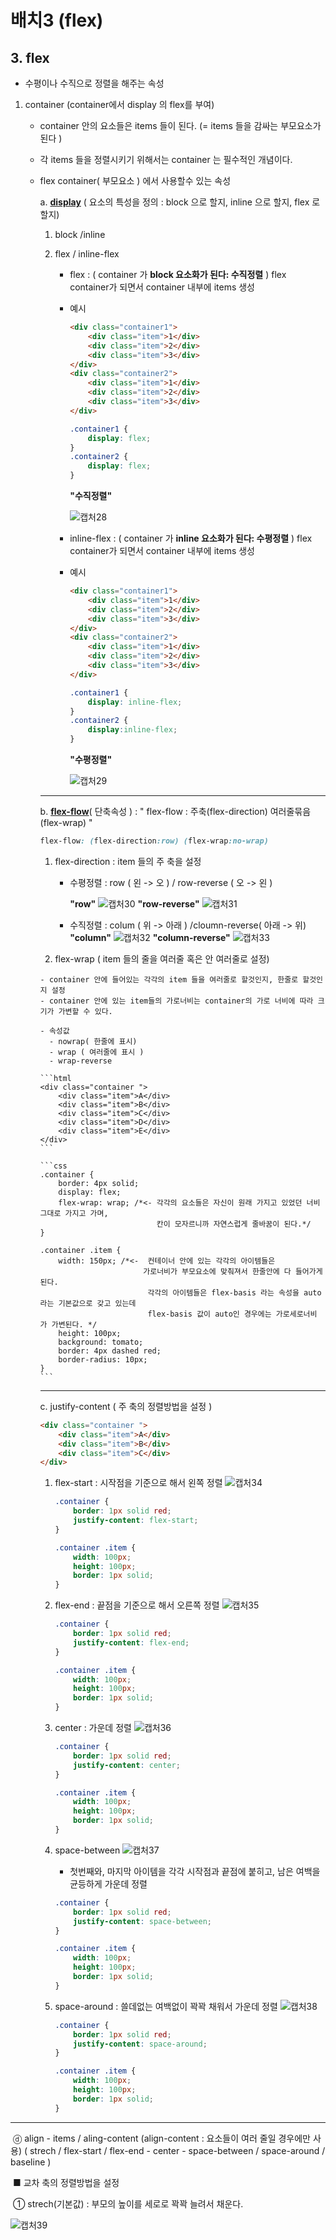 

# 배치3 (flex)

## 3. flex

- 수평이나 수직으로 정렬을 해주는 속성

1. container (container에서 display 의 flex를 부여)

   - container 안의 요소들은 items 들이 된다. (= items 들을 감싸는 부모요소가 된다 )

   - 각 items 들을 정렬시키기 위해서는 container 는 필수적인 개념이다. 

   - flex container( 부모요소 ) 에서 사용할수 있는 속성

     a. **<u>display</u>** ( 요소의 특성을 정의 : block 으로 할지, inline 으로 할지, flex 로 할지)

     1. block /inline

     2. flex / inline-flex

        - flex : ( container 가 **block 요소화가 된다: 수직정렬** ) flex container가 되면서 container 내부에 items 생성

        - 예시

          ```html
          <div class="container1">
              <div class="item">1</div>
              <div class="item">2</div>
              <div class="item">3</div>
          </div>
          <div class="container2">
              <div class="item">1</div>
              <div class="item">2</div>
              <div class="item">3</div>
          </div>
          ```

          ```css
          .container1 {
              display: flex;
          }
          .container2 {
              display: flex;
          }
          ```

          **"수직정렬"**

          ![캡처28](https://user-images.githubusercontent.com/62126380/79680871-94e0a900-824f-11ea-9bd5-4317cd9359b0.PNG) 

          

        - inline-flex :  ( container 가 **inline 요소화가 된다: 수평정렬** ) flex container가 되면서 container 내부에 items 생성

        - 예시

          ```html
          <div class="container1">
              <div class="item">1</div>
              <div class="item">2</div>
              <div class="item">3</div>
          </div>
          <div class="container2">
              <div class="item">1</div>
              <div class="item">2</div>
              <div class="item">3</div>
          </div>
          ```

          ```css
          .container1 {
              display: inline-flex;
          }
          .container2 {
              display:inline-flex;
          }
          ```

          **"수평정렬"**

          ![캡처29](https://user-images.githubusercontent.com/62126380/79680901-cce7ec00-824f-11ea-84de-98dab447c336.PNG) 

     ---

     b. **<u>flex-flow</u>**( 단축속성 ) : " flex-flow : 주축(flex-direction) 여러줄묶음(flex-wrap) "

     ```css
     flex-flow: (flex-direction:row) (flex-wrap:no-wrap)
     ```

      1. flex-direction : item 들의 주 축을 설정

         - 수평정렬 : row ( 왼 -> 오 ) / row-reverse ( 오 -> 왼 )

           **"row"**           ![캡처30](https://user-images.githubusercontent.com/62126380/79681052-8bf0d700-8251-11ea-84d8-95129a128ad5.PNG) **"row-reverse"** ![캡처31](https://user-images.githubusercontent.com/62126380/79681114-3832bd80-8252-11ea-8be3-d4edc402ca95.PNG)

         - 수직정렬 : colum ( 위 -> 아래 ) /cloumn-reverse( 아래 -> 위)
           **"column"**                       ![캡처32](https://user-images.githubusercontent.com/62126380/79681217-5fd65580-8253-11ea-99be-e4859d967284.PNG)                      **"column-reverse"**            ![캡처33](https://user-images.githubusercontent.com/62126380/79681250-b80d5780-8253-11ea-998d-9ddfb18f3dd5.PNG)

     	2. flex-wrap ( item 들의 줄을 여러줄 혹은 안 여러줄로 설정)

         - container 안에 들어있는 각각의 item 들을 여러줄로 할것인지, 한줄로 할것인지 설정
         - container 안에 있는 item들의 가로너비는 container의 가로 너비에 따라 크기가 가변할 수 있다. 

         - 속성값
           - nowrap( 한줄에 표시)
           - wrap ( 여러줄에 표시 )
           - wrap-reverse

         ```html
         <div class="container ">
             <div class="item">A</div>
             <div class="item">B</div>
             <div class="item">C</div>
             <div class="item">D</div>
             <div class="item">E</div>
         </div>
         ```

         ```css
         .container {
             border: 4px solid;
             display: flex;
             flex-wrap: wrap; /*<- 각각의 요소들은 자신이 원래 가지고 있었던 너비 그대로 가지고 가며,
                                   칸이 모자르니까 자연스럽게 줄바꿈이 된다.*/
         }
         
         .container .item {
             width: 150px; /*<-  컨테이너 안에 있는 각각의 아이템들은 
             					가로너비가 부모요소에 맞춰져서 한줄안에 다 들어가게 된다.
                                 각각의 아이템들은 flex-basis 라는 속성을 auto라는 기본값으로 갖고 있는데 
                                 flex-basis 값이 auto인 경우에는 가로세로너비 가 가변된다. */
             height: 100px;
             background: tomato;
             border: 4px dashed red;
             border-radius: 10px;
         }
         ```

     ---

     c.  justify-content ( 주 축의 정렬방법을 설정 )

     ```html
     <div class="container ">
         <div class="item">A</div>
         <div class="item">B</div>
         <div class="item">C</div>
     </div>
     ```

      1. flex-start : 시작점을 기준으로 해서 왼쪽 정렬 ![캡처34](https://user-images.githubusercontent.com/62126380/79681853-a0849d80-8258-11ea-8121-d7ed905d0ff3.PNG) 

         ```css
         .container {
             border: 1px solid red;
             justify-content: flex-start;
         }
         
         .container .item {
             width: 100px;
             height: 100px;
             border: 1px solid;
         } 
         ```

      2. flex-end : 끝점을 기준으로 해서 오른쪽 정렬 ![캡처35](https://user-images.githubusercontent.com/62126380/79681884-ee010a80-8258-11ea-9060-7bab3ea1bfd8.PNG)

         ```css
         .container {
             border: 1px solid red;
             justify-content: flex-end;
         }
         
         .container .item {
             width: 100px;
             height: 100px;
             border: 1px solid;
         } 
         ```

      3. center : 가운데 정렬  ![캡처36](https://user-images.githubusercontent.com/62126380/79681917-31f40f80-8259-11ea-8c78-8bf9d4180290.PNG) 

         ```css
         .container {
             border: 1px solid red;
             justify-content: center;
         }
         
         .container .item {
             width: 100px;
             height: 100px;
             border: 1px solid;
         } 
         ```

      4. space-between  ![캡처37](https://user-images.githubusercontent.com/62126380/79682005-c8c0cc00-8259-11ea-9350-4abdcccea2d5.PNG) 

         - 첫번째와, 마지막 아이템을 각각 시작점과 끝점에 붙히고, 남은 여백을 균등하게 가운데 정렬

         ```css
         .container {
             border: 1px solid red;
             justify-content: space-between;
         }
         
         .container .item {
             width: 100px;
             height: 100px;
             border: 1px solid;
         } 				   
         ```

      5. space-around : 쓸데없는 여백없이 꽉꽉 채워서 가운데 정렬 ![캡처38](https://user-images.githubusercontent.com/62126380/79682049-20f7ce00-825a-11ea-91c0-8a11f8b91af7.PNG) 

         ```css
         .container {
             border: 1px solid red;
             justify-content: space-around;
         }
         
         .container .item {
             width: 100px;
             height: 100px;
             border: 1px solid;
         } 		
         ```

---

​					ⓓ align - items / aling-content (align-content : 요소들이 여러 줄일 경우에만 사용)                                                                                                                 						( strech / flex-start / flex-end - center - space-between / space-around / baseline )

​							■ 교차 축의 정렬방법을 설정

​									① strech(기본값) : 부모의 높이를 세로로 꽉꽉 늘려서 채운다.

![캡처39](https://user-images.githubusercontent.com/62126380/79686437-42b57d00-827b-11ea-93b9-6ca5f05d1fa8.PNG)



